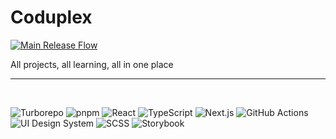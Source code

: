 # Coduplex

[![Main Release Flow](https://github.com/jaemin96/Coduplex/actions/workflows/release_main.yml/badge.svg)](https://github.com/jaemin96/Coduplex/actions/workflows/release_main.yml)

All projects, all learning, all in one place

---

<br />

![Turborepo](https://img.shields.io/badge/Turborepo-000000?style=for-the-badge&logo=turbo&logoColor=white)
![pnpm](https://img.shields.io/badge/pnpm-222222?style=for-the-badge&logo=pnpm&logoColor=F69220)
![React](https://img.shields.io/badge/React-20232a?style=for-the-badge&logo=react&logoColor=61DAFB)
![TypeScript](https://img.shields.io/badge/TypeScript-3178c6?style=for-the-badge&logo=typescript&logoColor=white)
![Next.js](https://img.shields.io/badge/Next.js-000000?style=for-the-badge&logo=next.js&logoColor=white)
![GitHub Actions](https://img.shields.io/badge/GitHub_Actions-2088FF?style=for-the-badge&logo=githubactions&logoColor=white)
![UI Design System](https://img.shields.io/badge/UI%20Design%20System-111111?style=for-the-badge&logo=storybook&logoColor=FF4785)
![SCSS](https://img.shields.io/badge/SCSS-CC6699?style=for-the-badge&logo=sass&logoColor=white)
![Storybook](https://img.shields.io/badge/Storybook-FF4785?style=for-the-badge&logo=storybook&logoColor=white)
